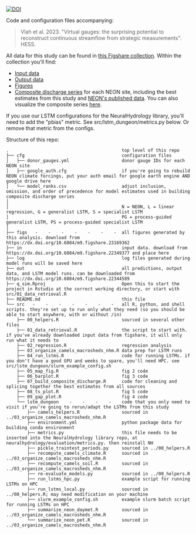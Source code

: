[![DOI](https://zenodo.org/badge/DOI/10.5281/zenodo.10067683.svg)](https://doi.org/10.5281/zenodo.10067683)



Code and configuration files accompanying:

 > Vlah et al. 2023. "Virtual gauges: the surprising potential to reconstruct continuous streamflow from strategic measurements". HESS.

 All data for this study can be found in [this Figshare collection](https://dx.doi.org/10.6084/m9.figshare.c.6488065). Within the collection you'll find:
 + [Input data](https://dx.doi.org/10.6084/m9.figshare.22349377)
 + [Output data](https://dx.doi.org/10.6084/m9.figshare.22344589)
 + [Figures](https://dx.doi.org/10.6084/m9.figshare.23169362)
 + [Composite discharge series](https://dx.doi.org/10.6084/m9.figshare.23206592) for each NEON site, including the best estimates from this study and [NEON's published data](https://data.neonscience.org/data-products/DP4.00130.001). You can also visualize the composite series [here](https://macrosheds.org/data/vlah_etal_2023_composites/).

If you use our LSTM configurations for the NeuralHydrology library, you'll need to add the "pbias" metric. See src/lstm_dungeon/metrics.py below. Or remove that metric from the configs.

Structure of this repo:

```
.                                           top level of this repo
├── cfg                                     configuration files
│   ├── donor_gauges.yml                    donor gauge IDs for each NEON site
│   ├── google_auth.cfg                     if you're going to rebuild NEON climate forcings, put your auth email for google earth engine AND google drive here
│   └── model_ranks.csv                     adjust inclusion, omission, and order of precedence for model estimates used in building composite discharge series
│
│                                           N = NEON, L = linear regression, G = generalist LSTM, S = specialist LSTM
│                                           PG = process-guided generalist LSTM, PS = process-guided specialist LSTM
│
├── figs   -    -    -    -    -    -    -  all figures generated by this analysis. download from https://dx.doi.org/10.6084/m9.figshare.23169362
├── in                                      input data. download from https://dx.doi.org/10.6084/m9.figshare.22349377 and place here
├── log                                     log files generated during model runs will be saved here
├── out                                     all predictions, output data, and LSTM model runs. can be downloaded from https://dx.doi.org/10.6084/m9.figshare.22344589
├── q_sim.Rproj                             Open this to start the project in Rstudio at the correct working directory, or start with src/01_data_retrieval.R
├── README.md                               this file
└── src   -    -    -    -    -    -    -   all R, python, and shell scripts. they're set up to run only what they need (so you should be able to start anywhere, with or without /in)
    ├── 00_helpers.R                        sourced in several other files
    ├── 01_data_retrieval.R                 the script to start with. if you've already downloaded input data from figshare, it will only run what it needs to
    ├── 02_regression.R                     regression analysis
    ├── 03_organize_camels_macrosheds_nhm.R data prep for LSTM runs
    ├── 04_run_lstms.R                      code for running LSTMs. if you don't have a good GPU and weeks to spare, you'll need HPC. see src/lstm_dungeon/slurm_example_config.sh
    ├── 05_map_fig.R                        fig 2 code
    ├── 06_barplot.R                        fig 3 code
    ├── 07_build_composite_discharge.R      code for cleaning and splicing together the best estimates from all sources
    ├── 08_ts_plot.R                        fig 5 code
    ├── 09_gap_plot.R                       fig 4 code
    └── lstm_dungeon    -    -    -    -    code that you only need to visit if you're going to rerun/adapt the LSTMs from this study
        ├── camels_helpers.R                sourced in ../03_organize_camels_macrosheds_nhm.R
        ├── environment.yml                 python package data for building conda environment
        ├── metrics.py                      this file needs to be inserted into the NeuralHydrology library repo, at neuralhydrology/evaluation/metrics.py. then reinstall NH
        ├── pickle_traintest_periods.py     sourced in ../00_helpers.R
        ├── recompute_camels_climate.R      sourced in ../03_organize_camels_macrosheds_nhm.R
        ├── recompute_camels_soil.R         sourced in ../03_organize_camels_macrosheds_nhm.R
        ├── re-evaluate_models.py           sourced in ../00_helpers.R
        ├── run_lstms_hpc.py                example script for running LSTMs on HPC
        ├── run_lstms_local.py              sourced in ../00_helpers.R; may need modification on your machine
        ├── slurm_example_config.sh         example slurm batch script for running LSTMs on HPC
        ├── summarize_neon_daymet.R         sourced in ../03_organize_camels_macrosheds_nhm.R
        └── summarize_neon_pet.R            sourced in ../03_organize_camels_macrosheds_nhm.R
```
